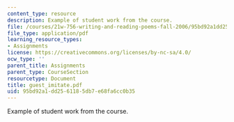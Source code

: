 ```yaml
---
content_type: resource
description: Example of student work from the course.
file: /courses/21w-756-writing-and-reading-poems-fall-2006/95bd92a1dd2561185db7e68fa6cc0b35_guest_imitate.pdf
file_type: application/pdf
learning_resource_types:
- Assignments
license: https://creativecommons.org/licenses/by-nc-sa/4.0/
ocw_type: ''
parent_title: Assignments
parent_type: CourseSection
resourcetype: Document
title: guest_imitate.pdf
uid: 95bd92a1-dd25-6118-5db7-e68fa6cc0b35
---
```

Example of student work from the course.